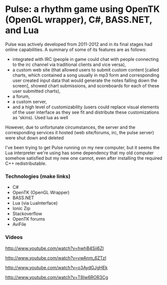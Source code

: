 Pulse: a rhythm game using OpenTK (OpenGL wrapper), C#, BASS.NET, and Lua
====
Pulse was actively developed from 2011-2012 and in its final stages had online capabilities. A summary of some of its features are as follows:

-  integrated with IRC (people in game could chat with people connecting to the irc channel via traditional clients and vice versa), 
-  a custom web site (that allowed users to submit custom content [called charts, which contained a song usually in mp3 form and corresponding user created input data that would generate the notes falling down the screen], showed chart submissions, and scoreboards for each of these user submitted charts), 
-  a forum,
-  a custom server,
-  and a high level of customizability (users could replace visual elements of the user interface as they see fit and distribute these customizations as 'skins). Used lua as well

 However, due to unfortunate circumstances, the server and the corresponding services it hosted (web site/forums, irc, the pulse server) were shut down and deleted
 
I've been trying to get Pulse running on my new computer, but it seems the Lua interpreter we're using has some dependency that my old computer somehow satisfied but my new one cannot, even after installing the required C++ redistributable.

### Technologies (make links)
-  C#
-  OpenTK (OpenGL Wrapper)
-  BASS.NET
-  Lua (via LuaInterface)
-  Ionic Zip
-  Stackoverflow
-  OpenTK forums
-  AviFile
### Videos


http://www.youtube.com/watch?v=hwhB4Sii6ZI

http://www.youtube.com/watch?v=vwAnm_6ZTzI

http://www.youtube.com/watch?v=o3AydGJgHEk

http://www.youtube.com/watch?v=T8Iw6ROR3Cg


